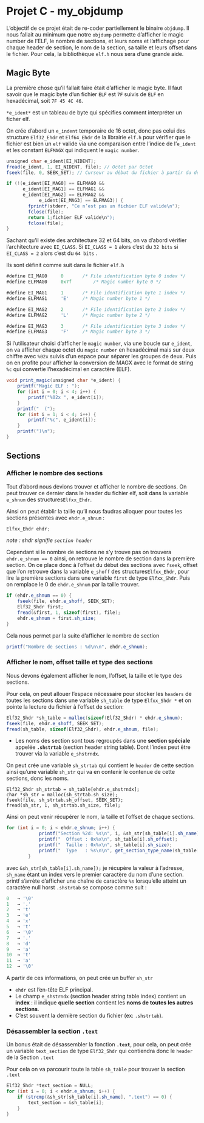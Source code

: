 # Projet C - my_objdump 
L’objectif de ce projet était de re-coder partiellement le binaire `objdump`. Il nous fallait au minimum que notre `objdump`  permette d’afficher le magic number de l’ELF, le nombre de sections, et leurs noms et l’affichage pour chaque header de section, le nom de la section, sa taille et leurs offset dans le fichier. Pour cela, la bibliothèque `elf.h` nous sera d’une grande aide.

## Magic Byte

La première chose qu’il fallait faire était d’afficher le magic byte. Il faut savoir que le magic byte d’un fichier `ELF` est `7F` suivis de `ELF` en hexadécimal, soit `7F 45 4C 46`.

`*e_ident*` est un tableau de byte qui spécifies comment interpréter un ficher elf.

On crée d’abord un `e_indent` temporaire de 16 octet, donc pas celui des structure `Elf32_Ehdr` et `Elf64_Ehdr` de la librairie `elf.h` pour vérifier que le fichier est bien un `elf` valide via une comparaison entre l’indice de l’`e_ident` et les constant `ELFMAGX` qui indiquent le `magic number`. 

```csharp
unsigned char e_ident[EI_NIDENT];
fread(e_ident, 1, EI_NIDENT, file); // Octet par Octet
fseek(file, 0, SEEK_SET); // Curseur au début du fichier à partir du début du fichier (SEEK_SET)

if (!(e_ident[EI_MAG0] == ELFMAG0 &&
      e_ident[EI_MAG1] == ELFMAG1 &&
      e_ident[EI_MAG2] == ELFMAG2 &&
		    e_ident[EI_MAG3] == ELFMAG3)) {
		fprintf(stderr, "Ce n’est pas un fichier ELF valide\n");
		fclose(file);
		return 1;fichier ELF valide\n");
		fclose(file);
}
```

Sachant qu’il existe des architecture 32 et 64 bits, on  va d’abord vérifier l’architecture avec `EI_CLASS`. Si `EI_CLASS = 1` alors c’est du `32 bits` si `EI_CLASS = 2` alors c’est du `64 bits` . 

Ils sont définit comme suit dans le fichier `elf.h` 

```jsx
#define EI_MAG0		0		/* File identification byte 0 index */
#define ELFMAG0		0x7f		/* Magic number byte 0 */

#define EI_MAG1		1		/* File identification byte 1 index */
#define ELFMAG1		'E'		/* Magic number byte 1 */

#define EI_MAG2		2		/* File identification byte 2 index */
#define ELFMAG2		'L'		/* Magic number byte 2 */

#define EI_MAG3		3		/* File identification byte 3 index */
#define ELFMAG3		'F'		/* Magic number byte 3 */

```

Si l’utilisateur choisi d’afficher le `magic number`, via une boucle sur `e_ident`, on va afficher chaque octet du `magic number` en hexadécimal mais sur deux chiffre avec `%02x` suivis d’un espace pour séparer les groupes de deux. Puis on en profite pour afficher la conversion de MAGX avec le format de string `%c` qui convertie l’hexadécimal en caractère (ELF).

```csharp
void print_magic(unsigned char *e_ident) {
    printf("Magic ELF : ");
    for (int i = 0; i < 4; i++) {
        printf("%02x ", e_ident[i]);
    }
    printf("  (");
    for (int i = 1; i < 4; i++) {
        printf("%c", e_ident[i]);
    }
    printf(")\n");
}
```

## Sections

### Afficher le nombre des sections

Tout d’abord nous devions trouver et afficher le nombre de sections. On peut trouver ce dernier dans le header du fichier elf, soit dans la variable `e_shnum` des structures`Elfxx_Ehdr`.

Ainsi on peut établir la taille qu’il nous faudras alloquer pour toutes les sections présentes avec `ehdr.e_shnum` :

```csharp
Elfxx_Ehdr ehdr;
```

*note : shdr signifie `section header`*

Cependant si le nombre de sections ne s’y trouve pas on trouvera `ehdr.e_shnum == 0` ainsi, on retrouve le nombre de section dans la première section.
On ce place donc à l’offset du début des sections avec `fseek`, offset que l’on retrouve dans la variable `e_shoff` des structures`Elfxx_Ehdr`, pour lire la première sections dans une variable `first` de type `Elfxx_Shdr`. Puis on remplace le 0 de `ehdr.e_shnum` par la taille trouver.

```csharp
if (ehdr.e_shnum == 0) {
    fseek(file, ehdr.e_shoff, SEEK_SET);
    Elf32_Shdr first;
    fread(&first, 1, sizeof(first), file);
    ehdr.e_shnum = first.sh_size;
}
```

Cela nous permet par la suite d’afficher le nombre de section

```csharp
printf("Nombre de sections : %d\n\n", ehdr.e_shnum);
```

### Afficher le nom, offset taille et type des sections

Nous devons également afficher le nom, l’offset, la taille et le type des sections.

Pour cela, on peut allouer l’espace nécessaire pour stocker les `headers` de toutes les sections dans une variable `sh_table` de type `Elfxx_Shdr *` et on pointe la lecture du fichier à l’offset de section:

```csharp
Elf32_Shdr *sh_table = malloc(sizeof(Elf32_Shdr) * ehdr.e_shnum);
fseek(file, ehdr.e_shoff, SEEK_SET);
fread(sh_table, sizeof(Elf32_Shdr), ehdr.e_shnum, file);
```

- Les noms des section sont tous regroupés dans une **section spéciale** appelée **`.shstrtab`** (section header string table). Dont l’index peut être trouver via la variable `e_shstrndx`.

On peut crée une variable `sh_strtab` qui contient le `header` de cette section ainsi qu’une variable `sh_str` qui va en contenir le contenue de cette sections, donc les noms. 

```
Elf32_Shdr sh_strtab = sh_table[ehdr.e_shstrndx];
char *sh_str = malloc(sh_strtab.sh_size);
fseek(file, sh_strtab.sh_offset, SEEK_SET);
fread(sh_str, 1, sh_strtab.sh_size, file);
```

Ainsi on peut venir récupérer le nom, la taille et l’offset de chaque sections.

```csharp
for (int i = 0; i < ehdr.e_shnum; i++) {
            printf("Section %2d: %s\n", i, &sh_str[sh_table[i].sh_name]);
            printf("  Offset : 0x%x\n", sh_table[i].sh_offset);
            printf("  Taille : 0x%x\n", sh_table[i].sh_size);
            printf("  Type   : %s\n\n", get_section_type_name(sh_table[i].sh_type));
        }
```

avec `&sh_str[sh_table[i].sh_name]);` je récupère la valeur à l’adresse, `sh_name` étant un index vers le premier caractère du nom d’une section. printf s’arrète d’afficher une chaîne de caractère `%s` lorsqu’elle atteint un caractère null horst `.shstrtab` se compose comme suit :

```csharp
0   → '\0'  
1   → '.'  
2   → 't'  
3   → 'e'  
4   → 'x'  
5   → 't'  
6   → '\0'  
7   → '.'  
8   → 'd'  
9   → 'a'  
10  → 't'  
11  → 'a'  
12  → '\0'  

```

A partir de ces informations, on peut crée un buffer `sh_str` 

- `ehdr` est l’en-tête ELF principal.
- Le champ `e_shstrndx` (section header string table index) contient un **index** : il indique **quelle section** contient les **noms de toutes les autres sections**.
- C’est souvent la dernière section du fichier (ex: `.shstrtab`).

### Désassembler la section `.text`

Un bonus était de désassembler la fonction **`.text`**, pour cela, on peut crée un variable `text_section` de type `Elf32_Shdr` qui contiendra donc le `header` de la Section `.text`

Pour cela on va parcourir toute la table `sh_table` pour trouver la section `.text`

```csharp
Elf32_Shdr *text_section = NULL;
for (int i = 0; i < ehdr.e_shnum; i++) {
    if (strcmp(&sh_str[sh_table[i].sh_name], ".text") == 0) {
        text_section = &sh_table[i];
    }
}
```